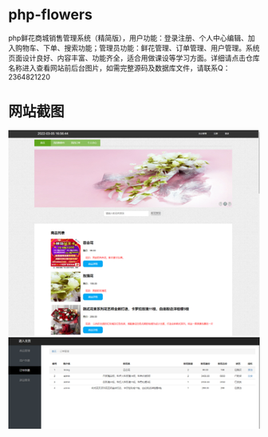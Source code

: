 # php-flowers
php鲜花商城销售管理系统（精简版），用户功能：登录注册、个人中心编辑、加入购物车、下单、搜索功能；管理员功能：鲜花管理、订单管理、用户管理。系统页面设计良好、内容丰富、功能齐全，适合用做课设等学习方面。详细请点击仓库名称进入查看网站前后台图片，如需完整源码及数据库文件，请联系Q：2364821220
# 网站截图
![image](https://github.com/hzl0898/php-flowers/blob/main/网站首页.png)
![image](https://github.com/hzl0898/php-flowers/blob/main/后台订单管理.png)
